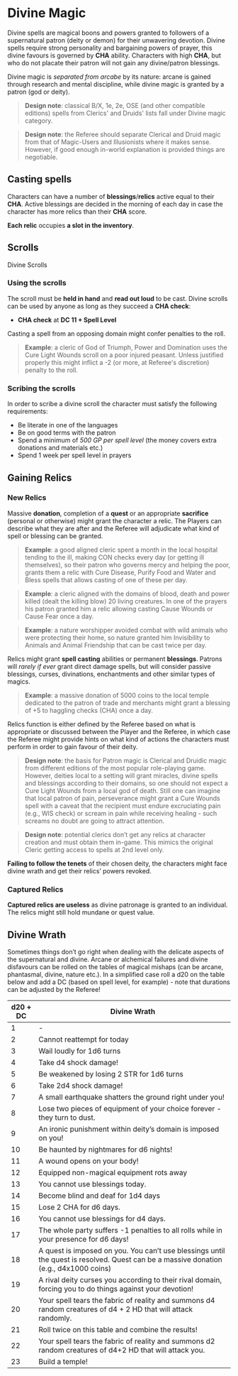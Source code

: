 # Divine Magic 

Divine spells are magical boons and powers granted to followers of a supernatural patron (deity or demon) for their unwavering devotion. Divine spells require strong personality and bargaining powers of prayer, this divine favours is governed by **CHA** ability. Characters with high **CHA**, but who do not placate their patron will not gain any divine/patron blessings. 

Divine magic is *separated from arcabe* by its nature: arcane is gained through research and mental discipline, while divine magic is granted by a patron (god or deity).

> **Design note**: classical B/X, 1e, 2e, OSE (and other compatible editions) spells from Clerics' and Druids' lists fall under Divine magic category.

> **Design note**: the Referee should separate Clerical and Druid magic from that of Magic-Users and Illusionists where it makes sense. However, if good enough in-world explanation is provided things are negotiable. 

## Casting spells 

Characters can have a number of **blessings**/**relics** active equal to their **CHA**. Active blessings are decided in the morning of each day in case the character has more relics than their **CHA** score. 

**Each relic** occupies **a slot in the inventory**.


## Scrolls 

Divine Scrolls 


### Using the scrolls 

The scroll must be **held in hand** and **read out loud** to be cast. Divine scrolls can be used by anyone as long as they succeed a **CHA check**:

- **CHA check** at **DC 11 + Spell Level** 

Casting a spell from an opposing domain might confer penalties to the roll. 

> **Example**: a cleric of God of Triumph, Power and Domination uses the Cure Light Wounds scroll on a poor injured peasant. Unless justified properly this might inflict a -2 (or more, at Referee's discretion) penalty to the roll.


### Scribing the scrolls

In order to scribe a divine scroll the character must satisfy the following requirements: 

- Be literate in one of the languages
- Be on good terms with the patron
- Spend a minimum of *500 GP per spell level* (the money covers extra donations and materials etc.)
- Spend 1 week per spell level in prayers

## Gaining Relics

### New Relics

Massive **donation**, completion of a **quest** or an appropriate **sacrifice** (personal or otherwise) might grant the character a relic. The Players can describe what they are after and the Referee will adjudicate what kind of spell or blessing can be granted. 

> **Example**: a good aligned cleric spent a month in the local hospital tending to the ill, making CON checks every day (or getting ill themselves), so their patron who governs mercy and helping the poor, grants them a relic with Cure Disease, Purify Food and Water and Bless spells that allows casting of one of these per day. 

> **Example**: a cleric aligned with the domains of blood, death and power killed (dealt the killing blow) 20 living creatures. In one of the prayers his patron granted him a relic allowing casting Cause Wounds or Cause Fear once a day. 

> **Example**: a nature worshipper avoided combat with wild animals who were protecting their home, so nature granted him Invisibility to Animals and Animal Friendship that can be cast twice per day.

Relics might grant **spell casting** abilities or permanent **blessings**. Patrons will *rarely if ever* grant direct damage spells, but will consider passive blessings, curses, divinations, enchantments and other similar types of magics. 

> **Example**: a massive donation of 5000 coins to the local temple dedicated to the patron of trade and merchants  might grant a blessing of +5 to haggling checks (CHA) once a day. 

Relics function is either defined by the Referee based on what is appropriate or discussed between the Player and the Referee, in which case the Referee might provide hints on what kind of actions the characters must perform in order to gain favour of their deity. 

> **Design note**: the basis for Patron magic is Clerical and Druidic magic from different editions of the most popular role-playing game. However, deities local to a setting will grant miracles, divine spells and blessings according to their domains, so one should not expect a Cure Light Wounds from a local god of death. Still one can imagine that local patron of pain, perseverance might grant a Cure Wounds spell with a caveat that the recipient must endure excruciating pain (e.g., WIS check) or scream in pain while receiving healing - such screams no doubt are going to attract attention. 

> **Design note**: potential clerics don’t get any relics at character creation and must obtain them in-game. This mimics the original Cleric getting access to spells at 2nd level only. 

**Failing to follow the tenets** of their chosen deity, the characters might face divine wrath and get their relics’ powers revoked. 

### Captured Relics

**Captured relics are useless** as divine patronage is granted to an individual. The relics might still hold mundane or quest value. 

## Divine Wrath 

Sometimes things don’t go right when dealing with the delicate aspects of the supernatural and divine. Arcane or alchemical failures and divine disfavours can be rolled on the tables of magical mishaps (can be arcane, phantasmal, divine, nature etc.). In a simplified case roll a d20 on the table below and add a DC (based on spell level, for example) - note that durations can be adjusted by the Referee! 

| d20 + DC | Divine Wrath | 
| --- | --- | 
| 1 | - | 
| 2 | Cannot reattempt for today | 
| 3 | Wail loudly for 1d6 turns | 
| 4 | Take d4 shock damage! | 
| 5 | Be weakened by losing 2 STR for 1d6 turns | 
| 6 | Take 2d4 shock damage! | 
| 7 | A small earthquake shatters the ground right under you!  | 
| 8 | Lose two pieces of equipment of your choice forever - they turn to dust. | 
| 9 | An ironic punishment within deity’s domain is imposed on you!  | 
| 10 | Be haunted by nightmares for d6 nights!  | 
| 11 | A wound opens on your body! | 
| 12 | Equipped non-magical equipment rots away | 
| 13 | You cannot use blessings today. | 
| 14 | Become blind and deaf for 1d4 days | 
| 15 | Lose 2 CHA for d6 days. | 
| 16 | You cannot use blessings for d4 days. | 
| 17 | The whole party suffers -1 penalties to all rolls while in your presence for d6 days! | 
| 18 | A quest is imposed on you. You can’t use blessings until the quest is resolved. Quest can be a massive donation (e.g., d4x1000 coins) | 
| 19 | A rival deity curses you according to their rival domain, forcing you to do things against your devotion!  | 
| 20 | Your spell tears the fabric of reality and summons d4 random creatures of d4 + 2 HD that will attack randomly. | 
| 21 | Roll twice on this table and combine the results!  | 
| 22 | Your spell tears the fabric of reality and summons d2 random creatures of d4+2 HD that will attack you. | 
| 23 | Build a temple!  | 